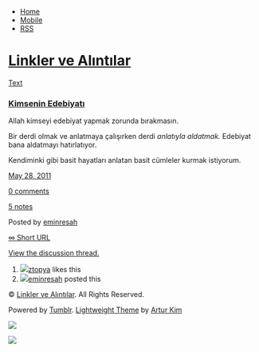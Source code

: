 -   [Home](/)
-   [Mobile](/mobile)
-   [RSS](http://eminresah.tumblr.com/rss)

[Linkler ve Alıntılar](/)
=========================

[Text](http://eminresah.tumblr.com/post/5919432297/kimsenin-edebiyat)

### [Kimsenin Edebiyatı](http://eminresah.tumblr.com/post/5919432297/kimsenin-edebiyat)

Allah kimseyi edebiyat yapmak zorunda bırakmasın.

Bir derdi olmak ve anlatmaya çalışırken derdi *anlatıyla aldatmak.*
Edebiyat bana aldatmayı hatırlatıyor.

Kendiminki gibi basit hayatları anlatan basit cümleler kurmak istiyorum.

[May 28,
2011](http://eminresah.tumblr.com/post/5919432297/kimsenin-edebiyat)

[0
comments](http://eminresah.tumblr.com/post/5919432297/kimsenin-edebiyat#disqus_thread)

[5
notes](http://eminresah.tumblr.com/post/5919432297/kimsenin-edebiyat#notes)

Posted by [eminresah](http://eminresah.tumblr.com/)

[∞ Short URL](http://tmblr.co/ZWS1Oy5Wqrvf)

[View the discussion thread.](http://erblog.disqus.com/?url=ref)

1.  [![](http://38.media.tumblr.com/avatar_17d7756f7f8f_16.png)](http://ztopya.tumblr.com/ "aglea ")[ztopya](http://ztopya.tumblr.com/ "aglea")
    likes this
2.  [![](http://38.media.tumblr.com/avatar_06c8562d8d9e_16.png)](http://eminresah.tumblr.com/ "Linkler ve Alıntılar")[eminresah](http://eminresah.tumblr.com/ "Linkler ve Alıntılar")
    posted this

© [Linkler ve Alıntılar](/). All Rights Reserved.

Powered by [Tumblr](http://tumblr.com). [Lightweight
Theme](http://www.tumblr.com/theme/10820) by [Artur
Kim](http://arturkim.com)

![](https://px.srvcs.tumblr.com/impixu?T=1434918969&J=eyJ0eXBlIjoidXJsIiwidXJsIjoiaHR0cDpcL1wvZW1pbnJlc2FoLnR1bWJsci5jb21cL3Bvc3RcLzU5MTk0MzIyOTdcL2tpbXNlbmluLWVkZWJpeWF0IiwicmVxdHlwZSI6MCwicm91dGUiOiJcL3Bvc3RcLzppZFwvOnN1bW1hcnkiLCJub3NjcmlwdCI6MX0=&U=KEOKDNHBAM&K=7964bceeba4834c4b4d06d2b7a5a4843c5d5e979b532cbe0c0ebfd7c266dd5ef&R=)

![](https://px.srvcs.tumblr.com/impixu?T=1434918969&J=eyJ0eXBlIjoicG9zdCIsInVybCI6Imh0dHA6XC9cL2VtaW5yZXNhaC50dW1ibHIuY29tXC9wb3N0XC81OTE5NDMyMjk3XC9raW1zZW5pbi1lZGViaXlhdCIsInJlcXR5cGUiOjAsInJvdXRlIjoiXC9wb3N0XC86aWRcLzpzdW1tYXJ5IiwicG9zdHMiOlt7InBvc3RpZCI6IjU5MTk0MzIyOTciLCJibG9naWQiOiIzNjQ4MDI4Iiwic291cmNlIjozM31dLCJub3NjcmlwdCI6MX0=&U=IHOEBCGPGO&K=cd1a9d3be5c2de37589d6d5798e2517062d2241c94c3a067436b069acf39241f&R=)

